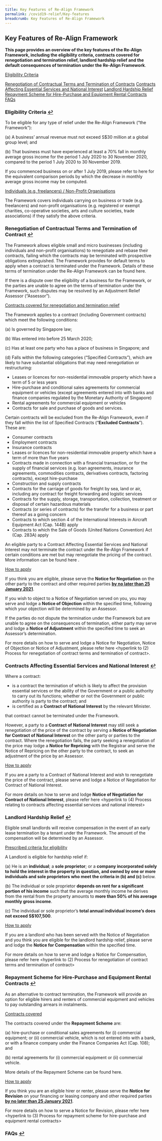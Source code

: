 ```yaml
---
title: Key Features of Re-Align Framework
permalink: /covid19-relief/Key-features
breadcrumb: Key Features of Re-Align Framework
---
```

## Key Features of Re-Align Framework ##

**This page provides an overview of the key features of the Re-Align Framework, including the eligibility criteria, contracts covered for renegotiation and termination relief, landlord hardship relief and the default consequences of termination under the Re-Align Framework**.

<a href="#1eligiblity" id="s1">Eligibility Criteria</a> 

<a href="#2renogtiation" id="s2">Renegotiation of Contractual Terms and Termination of Contracts</a>
<a href="#3contracts" id="s3">Contracts Affecting Essential Services and National Interest</a>
<a href="#4landlord" id="s4">Landlord Hardship Relief</a>
<a href="#5repayment" id="s5">Repayment Scheme for Hire-Purchase and Equipment Rental Contracts</a>
<a href="#faq" id="f1">FAQs</a> 
 
### <a name="1eligiblity">Eligibility Criteria</a> <a href="#s1" title="Return to top">↩</a> ###

To be eligible for any type of relief under the Re-Align Framework (“the Framework”):

(a) A business’ annual revenue must not exceed S$30 million at a global group level; and

(b) That business must have experienced at least a 70% fall in monthly average gross income for the period 1 July 2020 to 30 November 2020, compared to the period 1 July 2020 to 30 November 2019.

If you commenced business on or after 1 July 2019, please refer to here <hyperlink to PDF> for the equivalent comparison periods by which the decrease in monthly average gross income may be computed.

<u>Individuals (e.g. freelancers) / Non-Profit Organisations</u>

The Framework covers individuals carrying on business or trade (e.g. freelancers) and non-profit organisations (e.g. registered or exempt charities, co-operative societies, arts and culture societies, trade associations) if they satisfy the above criteria. 

### <a name="2Renegotiation">Renegotiation of Contractual Terms and Termination of Contract</a> <a href="#s2" title="Return to top">↩</a> ###

The Framework allows eligible small and micro businesses (including individuals and non-profit organisations) to renegotiate and rebase their contracts, failing which the contracts may be terminated with prospective obligations extinguished. The Framework provides for default terms to apply when a contract is terminated under the Framework. Details of these terms of termination under the Re-Align Framework can be found here. <hyperlink to PDF of infographic>

If there is a dispute over the eligibility of a business for the Framework, or the parties are unable to agree on the terms of termination under the Framework, such disputes may be resolved by an Adjustment Relief Assessor (“Assessor”).  

<u>Contracts covered for renegotiation and termination relief</u>

The Framework applies to a contract (including Government contracts) which meet the following conditions:

(a) Is governed by Singapore law;

(b) Was entered into before 25 March 2020;

(c) Has at least one party who has a place of business in Singapore; and

(d) Falls within the following categories (“Specified Contracts”), which are likely to have substantial obligations that may need renegotiation or restructuring:

* Leases or licences for non-residential immovable property which have a term of 5 or less years
* Hire-purchase and conditional sales agreements for commercial equipment or vehicles (except agreements entered into with banks and finance companies regulated by the Monetary Authority of Singapore)
* Rental agreements for commercial equipment or vehicles
* Contracts for sale and purchase of goods and services.  

Certain contracts will be excluded from the Re-Align Framework, even if they fall within the list of Specified Contracts (“**Excluded Contracts**”). These are:

* Consumer contracts
* Employment contracts
* Insurance contracts
* Leases or licences for non-residential immovable property which have a term of more than five years
* Contracts made in connection with a financial transaction, or for the supply of financial services (e.g. loan agreements, insurance agreements, commodities contracts, derivatives contracts, factoring contracts), except hire-purchase
* Construction and supply contracts
* Contracts for the carriage of goods for freight by sea, land or air, including any contract for freight forwarding and logistic services
* Contracts for the supply, storage, transportation, collection, treatment or disposal of certain hazardous materials
* Contracts (or series of contracts) for the transfer for a business or part thereof as a going concern
* Contracts to which section 4 of the International Interests in Aircraft Equipment Act (Cap. 144B) apply
* Contracts to which the Sale of Goods (United Nations Convention) Act (Cap. 283A) apply 

An eligible party to a Contract Affecting Essential Services and National Interest may not terminate the contract under the Re-Align Framework if certain conditions are met but may renegotiate the pricing of the contract. More information can be found here <hyperlink to Contracts Affecting Essential Services and National Interest>.

<u>How to apply</u>

If you think you are eligible, please serve the **Notice for Negotiation** on the other party to the contract and other required parties **<u>by no later than 25 January 2021</u>**. 

If you wish to object to a Notice of Negotiation served on you, you may serve and lodge a **Notice of Objection** within the specified time, following which your objection will be determined by an Assessor. 

If the parties do not dispute the termination under the Framework but are unable to agree on the consequences of termination, either party may serve and lodge a **Notice of Adjustment** within the specified time to seek an Assessor’s determination. 

For more details on how to serve and lodge a Notice for Negotiation, Notice of Objection or Notice of Adjustment, please refer here <hyperlink to (2) Process for renegotiation of contract terms and termination of contract>.

### <a name="3Contracts">Contracts Affecting Essential Services and National Interest</a> <a href="#s3" title="Return to top">↩</a> ###

Where a contract:

* is a contract the termination of which is likely to affect the provision essential services or the ability of the Government or a public authority to carry out its functions; whether or not the Government or public authority is party to the contract; and
* is certified as a **Contract of National Interest** by the relevant Minister.

that contract cannot be terminated under the Framework.

However, a party to a **Contract of National Interest** may still seek a renegotiation of the price of the contract by serving a **Notice of Negotiation for Contract of National Interest** on the other party or parties to the contract. Where the renegotiation fails, the party seeking a renegotiation of the price may lodge a **Notice for Repricing** with the Registrar and serve the Notice of Repricing on the other party to the contract, to seek an adjustment of the price by an Assessor. 

<u>How to apply</u>

If you are a party to a Contract of National Interest and wish to renegotiate the price of the contract, please serve and lodge a Notice of Negotiation for Contract of National Interest.

For more details on how to serve and lodge **Notice of Negotiation for Contract of National Interest**, please refer here <hyperlink to (4) Process relating to contracts affecting essential services and national interest>

### <a name="4landlord">Landlord Hardship Relief</a> <a href="#s4" title="Return to top">↩</a> ###

Eligible small landlords will receive compensation in the event of an early lease termination by a tenant under the Framework. The amount of the compensation will be determined by an Assessor.

<u>Prescribed criteria for eligibility</u>

A Landlord is eligible for hardship relief if:

(a) He is an **individual**; a **sole proprietor**; or a **company incorporated solely to hold the interest in the property in question, and owned by one or more individuals and sole proprietors who meet the criteria in (b) and (c)** below.

(b) The individual or sole proprietor **depends on rent for a significant portion of his income** such that the average monthly income he derives from the rental from the property amounts to **more than 50% of his average monthly gross income**.

(c) The individual or sole proprietor’s **total annual individual income’s does not exceed S$107,500**. 

<u>How to apply</u>

If you are a landlord who has been served with the Notice of Negotiation and you think you are eligible for the landlord hardship relief, please serve and lodge the **Notice for Compensation** within the specified time.

For more details on how to serve and lodge a Notice for Compensation, please refer here <hyperlink to (2) Process for renegotiation of contract terms and termination of contract>

### <a name="5Repayment">Repayment Scheme for Hire-Purchase and Equipment Rental Contracts</a> <a href="#s5" title="Return to top">↩</a> ###

As an alternative to contract termination, the Framework will provide an option for eligible hirers and renters of commercial equipment and vehicles to pay outstanding arrears in instalments. 

<u>Contracts covered</u>

The contracts covered under the **Repayment Scheme** are:

(a) hire-purchase or conditional sales agreements for (i) commercial equipment; or (ii) commercial vehicle, which is not entered into with a bank, or with a finance company under the Finance Companies Act (Cap. 108); and

(b) rental agreements for (i) commercial equipment or (ii) commercial vehicle.

More details of the Repayment Scheme can be found here. <insert PDF document of Annex B of Press Release>
  
<u>How to apply</u>

If you think you are an eligible hirer or renter, please serve the **Notice for Revision** on your financing or leasing company and other required parties **<u>by no later than 25 January 2021</u>**. 

For more details on how to serve a Notice for Revision, please refer here <hyperlink to (3) Process for repayment scheme for hire-purchase and equipment rental contracts>

### <a name="faqs">FAQs</a> <a href="#f1" title="Return to top">↩</a> ###


